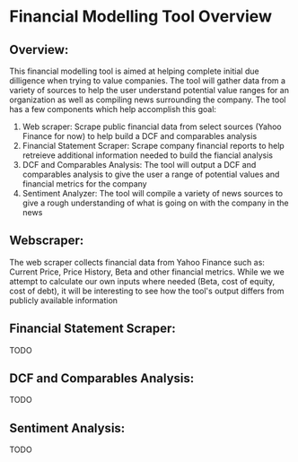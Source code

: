 # Financial Modelling Tool Overview

## Overview:
This financial modelling tool is aimed at helping complete initial due dilligence when trying to value companies. The tool will gather data from a variety of sources to help the user understand potential value ranges for an organization as well as compiling news surrounding the company. The tool has a few components which help accomplish this goal:

1. Web scraper: Scrape public financial data from select sources (Yahoo Finance for now) to help build a DCF and comparables analysis
2. Financial Statement Scraper: Scrape company financial reports to help retreieve additional information needed to build the fiancial analysis
3. DCF and Comparables Analysis: The tool will output a DCF and comparables analysis to give the user a range of potential values and financial metrics for the company
4. Sentiment Analyzer: The tool will compile a variety of news sources to give a rough understanding of what is going on with the company in the news

## Webscraper:
The web scraper collects financial data from Yahoo Finance such as: Current Price, Price History, Beta and other financial metrics. While we we attempt to calculate our own inputs where needed (Beta, cost of equity, cost of debt), it will be interesting to see how the tool's output differs from publicly available information

## Financial Statement Scraper:
TODO

## DCF and Comparables Analysis:
TODO

## Sentiment Analysis:
TODO
